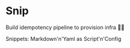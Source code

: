 # Snip

Build idempotency pipeline to provision infra 🧑‍🚀

Snippets: Markdown'n'Yaml as Script'n'Config